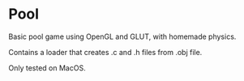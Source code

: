 <h1>Pool</h1>

Basic pool game using OpenGL and GLUT, with homemade physics.

Contains a loader that creates .c and .h files from .obj file.

Only tested on MacOS.
